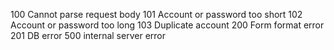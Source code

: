 100 Cannot parse request body
101 Account or password too short
102 Account or password too long
103 Duplicate account
200 Form format error
201 DB error
500 internal server error
